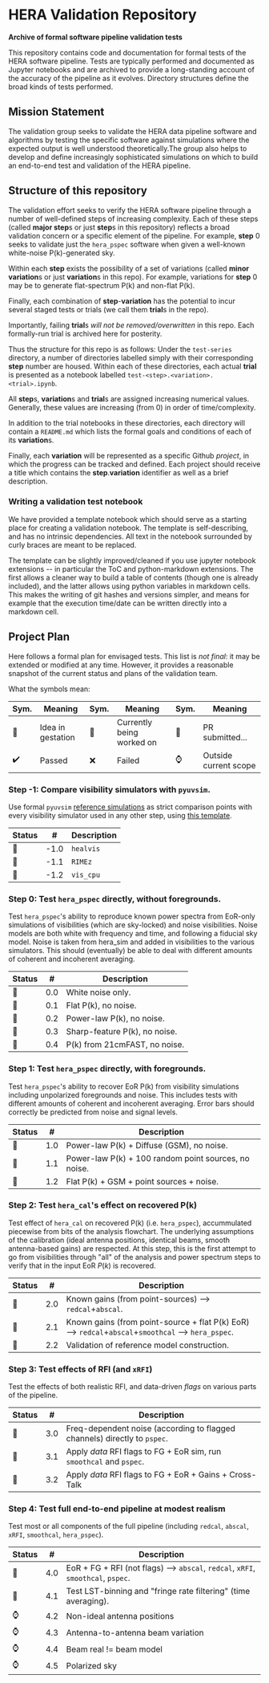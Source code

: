 # HERA Validation Repository

**Archive of formal software pipeline validation tests**

This repository contains code and documentation for formal
tests of the HERA software pipeline. Tests are typically
performed and documented as Jupyter notebooks and are
archived to provide a long-standing account of the accuracy
of the pipeline as it evolves. Directory structures define the
broad kinds of tests performed.

## Mission Statement

The validation group seeks to validate the HERA data pipeline
software and algorithms by testing the specific software against
simulations where the expected output is well understood
theoretically.The group also helps to develop and define
increasingly sophisticated simulations on which to build an
end-to-end test and validation of the HERA pipeline.

## Structure of this repository

The validation effort seeks to verify the HERA software pipeline
through a number of well-defined steps of increasing complexity.
Each of these steps (called **major step**s or just **step**s in this
repository) reflects a broad validation concern or a specific 
element of the pipeline. For example, **step** 0 seeks to validate
just the ``hera_pspec`` software when given a well-known white-noise
P(k)-generated sky. 

Within each **step** exists the possibility of a set of variations 
(called **minor variation**s or just **variation**s in this repo). For 
example, variations for **step** 0 may be to generate flat-spectrum P(k)
and non-flat P(k). 

Finally, each combination of **step**-**variation** has the potential to incur
several staged tests or trials (we call them **trial**s in the repo). 

Importantly, failing **trial**s _will not be removed/overwritten_ in this
repo. Each formally-run trial is archived here for posterity. 

Thus the structure for this repo is as follows: Under the ``test-series``
directory, a number of directories labelled simply with their corresponding
**step** number are housed. Within each of these directories, each actual 
**trial** is presented as a notebook labelled ``test-<step>.<variation>.<trial>.ipynb``.

All **step**s, **variation**s and **trial**s are assigned increasing numerical
values. Generally, these values are increasing (from 0) in order of time/complexity.

In addition to the trial notebooks in these directories, each directory will
contain a ``README.md`` which lists the formal goals and conditions of each of
its **variation**s. 

Finally, each **variation** will be represented as a specific Github _project_,
in which the progress can be tracked and defined. Each project should receive 
a title which contains the **step**.**variation** identifier as well as a brief
description.

### Writing a validation test notebook

We have provided a template notebook which should serve as a starting
place for creating a validation notebook. The template is self-describing,
and has no intrinsic dependencies. All text in the notebook surrounded
by curly braces are meant to be replaced.

The template can be slightly improved/cleaned if you use jupyter notebook
extensions -- in particular the ToC and python-markdown extensions. The
first allows a cleaner way to build a table of contents (though one is
already included), and the latter allows using python variables in
markdown cells. This makes the writing of git hashes and versions simpler,
and means for example that the execution time/date can be written directly
into a markdown cell. 

## Project Plan
Here follows a formal plan for envisaged tests. This list is *not final*: it may be extended or modified at any time. However, it provides a reasonable snapshot of the current status and plans of the validation team.

What the symbols mean:

Sym. | Meaning | Sym. | Meaning | Sym.  |Meaning
-------| ----- | ----- | ---- | ----- | ------
:egg:      | Idea in gestation  | :hammer:   | Currently being worked on | :thinking: | PR submitted... 
:heavy_check_mark: | Passed     | :x:        | Failed | :watch:    | Outside current scope

### Step -1: Compare visibility simulators with `pyuvsim`.  
Use formal `pyuvsim` [reference simulations](https://github.com/RadioAstronomySoftwareGroup/pyuvsim/tree/master/reference_simulations)
  as strict comparison points with every visibility simulator used in any other step, using [this template]( https://github.com/RadioAstronomySoftwareGroup/pyuvsim/pull/211).

Status     | #   | Description
-----------| ----|------------
:hammer:   | -1.0| `healvis`
:hammer:   | -1.1| `RIMEz`
:egg:      | -1.2| `vis_cpu`
  
### Step 0: Test `hera_pspec` directly, without foregrounds.
Test `hera_pspec`'s ability to reproduce known power spectra from EoR-only simulations of visibilities (which are sky-locked) and noise visibilities. Noise models are both white with frequency and time, and following a fiducial sky model.  Noise is taken from hera_sim and added in visibilities to the various simulators.  This should (eventually) be able to deal with different amounts of coherent and incoherent averaging.

Status     | #   | Description
-----------| ----|------------
:thinking: | 0.0 | White noise only.
:thinking: | 0.1 | Flat P(k), no noise. 
:hammer:   | 0.2 | Power-law P(k), no noise.
:egg:      | 0.3 | Sharp-feature P(k), no noise.
:egg:      | 0.4 | P(k) from 21cmFAST, no noise.

### Step 1: Test `hera_pspec` directly, with foregrounds.
Test `hera_pspec`'s ability to recover EoR P(k) from visibility simulations including unpolarized foregrounds and noise. This includes tests with different amounts of coherent and incoherent averaging.  Error bars should correctly be predicted from noise and signal levels.  

Status     | #   | Description
-----------| ----|------------
:thinking: | 1.0 | Power-law P(k) + Diffuse (GSM), no noise.
:hammer:   | 1.1 | Power-law P(k) + 100 random point sources, no noise.
:egg:      | 1.2 | Flat P(k) + GSM + point sources + noise.

### Step 2: Test `hera_cal`'s effect on recovered P(k)
Test effect of `hera_cal` on recovered P(k) (i.e. `hera_pspec`), accummulated piecewise from bits of the analysis flowchart. The underlying assumptions of the calibration (ideal antenna positions, identical beams, smooth antenna-based gains) are respected.  At this step, this is the first attempt to go from visibilities through "all" of the analysis and power spectrum steps to verify that in the input EoR $P(k)$ is recovered.

Status     | #   | Description
-----------| ----|------------
:thinking: | 2.0 | Known gains (from point-sources) --> `redcal`+`abscal`.
:egg:      | 2.1 | Known gains (from point-source + flat P(k) EoR) --> `redcal`+`abscal`+`smoothcal` --> `hera_pspec`.
:egg:      | 2.2 | Validation of reference model construction.

### Step 3: Test effects of RFI (and `xRFI`)
Test the effects of both realistic RFI, and data-driven *flags* on various parts of the pipeline.

Status     | #   | Description
-----------| ----|------------
:hammer:   | 3.0 | Freq-dependent noise (according to flagged channels) directly to `pspec`.
:egg:      | 3.1 | Apply *data* RFI flags to FG + EoR sim, run `smoothcal` and `pspec`. 
:egg:      | 3.2 | Apply *data* RFI flags to FG + EoR + Gains + Cross-Talk
  
### Step 4: Test full end-to-end pipeline at modest realism
Test most or all components of the full pipeline (including `redcal`, `abscal`, `xRFI`, `smoothcal`, `hera_pspec`).

Status     | #   | Description
-----------| ----|------------
:hammer:   | 4.0 | EoR + FG + RFI (not flags) --> `abscal`, `redcal`, `xRFI`, `smoothcal`, `pspec`.
:egg:      | 4.1 | Test LST-binning and "fringe rate filtering" (time averaging).
:watch:    | 4.2 | Non-ideal antenna positions
:watch:    | 4.3 | Antenna-to-antenna beam variation
:watch:    | 4.4 | Beam real != beam model
:watch:    | 4.5 | Polarized sky
